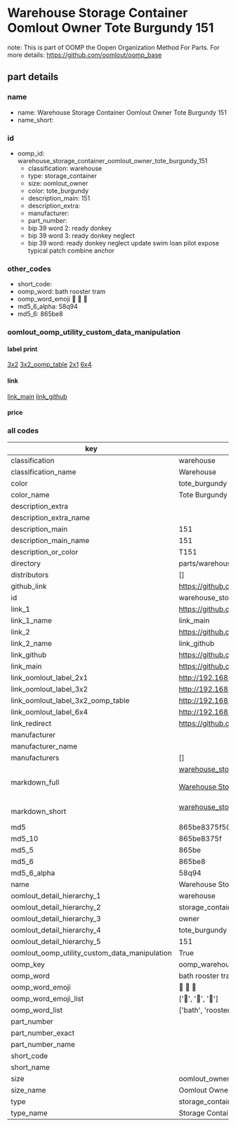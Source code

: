 # Warehouse Storage Container Oomlout Owner Tote Burgundy 151  

note: This is part of OOMP the Oopen Organization Method For Parts. For more details: https://github.com/oomlout/oomp_base

##  part details
  







### name
* name: Warehouse Storage Container Oomlout Owner Tote Burgundy 151
* name_short: 
### id
* oomp_id: warehouse_storage_container_oomlout_owner_tote_burgundy_151
  * classification: warehouse
  * type: storage_container
  * size: oomlout_owner
  * color: tote_burgundy
  * description_main: 151
  * description_extra: 
  * manufacturer: 
  * part_number: 
  * bip 39 word 2: ready donkey
  * bip 39 word 3: ready donkey neglect
  * bip 39 word: ready donkey neglect update swim loan pilot expose typical patch combine anchor

### other_codes
* short_code: 
* oomp_word: bath rooster tram
* oomp_word_emoji :bath: :rooster: :tram:
* md5_6_alpha: 58q94
* md5_6: 865be8






### oomlout_oomp_utility_custom_data_manipulation
#### label print
[3x2](http://192.168.1.245:1112/?label=oomp%2058q94)
[3x2_oomp_table](http://192.168.1.108:1112/?label=oomp%2058q94)
[2x1](http://192.168.1.242:1112/?label=oomp%2058q94)
[6x4](http://192.168.1.55:1112/?label=oomp%2058q94)    

#### link

[link_main](https://github.com/oomlout/oomlout_oomp_version_1_messy/tree/main/parts/warehouse_storage_container_oomlout_owner_tote_burgundy_151) [link_github](https://github.com/oomlout/oomlout_oomp_version_1_messy/tree/main/parts/warehouse_storage_container_oomlout_owner_tote_burgundy_151)                             

#### price







### all codes 
| key | value |  
| --- | --- |  
| classification | warehouse |  
| classification_name | Warehouse |  
| color | tote_burgundy |  
| color_name | Tote Burgundy |  
| description_extra |  |  
| description_extra_name |  |  
| description_main | 151 |  
| description_main_name | 151 |  
| description_or_color | T151 |  
| directory | parts/warehouse_storage_container_oomlout_owner_tote_burgundy_151 |  
| distributors | [] |  
| github_link | https://github.com/oomlout/oomlout_oomp_part_src/tree/main/parts/warehouse_storage_container_oomlout_owner_tote_burgundy_151 |  
| id | warehouse_storage_container_oomlout_owner_tote_burgundy_151 |  
| link_1 | https://github.com/oomlout/oomlout_oomp_version_1_messy/tree/main/parts/warehouse_storage_container_oomlout_owner_tote_burgundy_151 |  
| link_1_name | link_main |  
| link_2 | https://github.com/oomlout/oomlout_oomp_version_1_messy/tree/main/parts/warehouse_storage_container_oomlout_owner_tote_burgundy_151 |  
| link_2_name | link_github |  
| link_github | https://github.com/oomlout/oomlout_oomp_version_1_messy/tree/main/parts/warehouse_storage_container_oomlout_owner_tote_burgundy_151 |  
| link_main | https://github.com/oomlout/oomlout_oomp_version_1_messy/tree/main/parts/warehouse_storage_container_oomlout_owner_tote_burgundy_151 |  
| link_oomlout_label_2x1 | http://192.168.1.242:1112/?label=oomp%2058q94 |  
| link_oomlout_label_3x2 | http://192.168.1.245:1112/?label=oomp%2058q94 |  
| link_oomlout_label_3x2_oomp_table | http://192.168.1.108:1112/?label=oomp%2058q94 |  
| link_oomlout_label_6x4 | http://192.168.1.55:1112/?label=oomp%2058q94 |  
| link_redirect | https://github.com/oomlout/oomlout_oomp_version_1_messy/tree/main/parts/warehouse_storage_container_oomlout_owner_tote_burgundy_151 |  
| manufacturer |  |  
| manufacturer_name |  |  
| manufacturers | [] |  
| markdown_full | [warehouse_storage_container_oomlout_owner_tote_burgundy_151](none)<br>[](none)<br>[Warehouse Storage Container Oomlout Owner Tote Burgundy 151](none)<br><br> |  
| markdown_short | [warehouse_storage_container_oomlout_owner_tote_burgundy_151](none)<br><br> |  
| md5 | 865be8375f50b49e0c6dfee928104d96 |  
| md5_10 | 865be8375f |  
| md5_5 | 865be |  
| md5_6 | 865be8 |  
| md5_6_alpha | 58q94 |  
| name | Warehouse Storage Container Oomlout Owner Tote Burgundy 151 |  
| oomlout_detail_hierarchy_1 | warehouse |  
| oomlout_detail_hierarchy_2 | storage_container |  
| oomlout_detail_hierarchy_3 | owner |  
| oomlout_detail_hierarchy_4 | tote_burgundy |  
| oomlout_detail_hierarchy_5 | 151 |  
| oomlout_oomp_utility_custom_data_manipulation | True |  
| oomp_key | oomp_warehouse_storage_container_oomlout_owner_tote_burgundy_151 |  
| oomp_word | bath rooster tram |  
| oomp_word_emoji | :bath: :rooster: :tram: |  
| oomp_word_emoji_list | [':bath:', ':rooster:', ':tram:'] |  
| oomp_word_list | ['bath', 'rooster', 'tram'] |  
| part_number |  |  
| part_number_exact |  |  
| part_number_name |  |  
| short_code |  |  
| short_name |  |  
| size | oomlout_owner |  
| size_name | Oomlout Owner |  
| type | storage_container |  
| type_name | Storage Container |  
